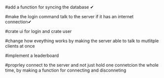 #add a function for syncing the database ✔

#make the login command talk to the server if it has an internet connection✔

#crate ui for login and crate user

#change how eveything works by making the server able to talk to mutlitple clients at once

#implement a leaderboard

#proprley connect to the server and not just hold one connetcion the whole time, by making a function for connecting and disconneting